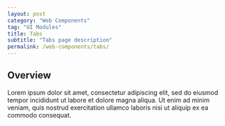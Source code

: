 ```yaml
---
layout: post
category: "Web Components"
tag: "UI Modules"
title: Tabs
subtitle: "Tabs page description"
permalink: /web-components/tabs/
---
```


## Overview

Lorem ipsum dolor sit amet, consectetur adipiscing elit, sed do eiusmod tempor incididunt ut labore et dolore magna aliqua. Ut enim ad minim veniam, quis nostrud exercitation ullamco laboris nisi ut aliquip ex ea commodo consequat.